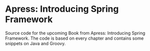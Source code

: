 Apress: Introducing Spring Framework
====================================

Source code for the upcoming Book from Apress: Introducing Spring Framework.  The code is based on every chapter and contains some snippets on Java and Groovy.
